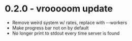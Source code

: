 # 0.2.0 - vrooooom update
- Remove weird system w/ rates, replace with --workers
- Make progress bar not on by default
- No longer print to stdout every time server is found